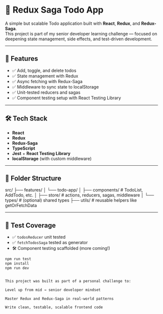 # 📝 Redux Saga Todo App

A simple but scalable Todo application built with **React**, **Redux**, and **Redux-Saga**.  
This project is part of my senior developer learning challenge — focused on deepening state management, side effects, and test-driven development.

---

## 🚀 Features

- ✅ Add, toggle, and delete todos
- ✅ State management with Redux
- ✅ Async fetching with Redux-Saga
- ✅ Middleware to sync state to localStorage
- ✅ Unit-tested reducers and sagas
- ✅ Component testing setup with React Testing Library

---

## 🛠 Tech Stack

- **React**
- **Redux**
- **Redux-Saga**
- **TypeScript**
- **Jest** + **React Testing Library**
- **localStorage** (with custom middleware)

---

## 📂 Folder Structure
src/ ├── features/ │ └── todo-app/ │ ├── components/ # TodoList, AddTodo, etc. │ ├── store/ # actions, reducers, sagas, middleware │ └── types/ # (optional) shared types ├── utils/ # reusable helpers like getOrFetchData


---

## 🧪 Test Coverage

- ✅ `todosReducer` unit tested
- ✅ `fetchTodosSaga` tested as generator
- 🛠️ Component testing scaffolded (more coming!)

```bash
npm run test
npm install
npm run dev


This project was built as part of a personal challenge to:

Level up from mid → senior developer mindset

Master Redux and Redux-Saga in real-world patterns

Write clean, testable, scalable frontend code
